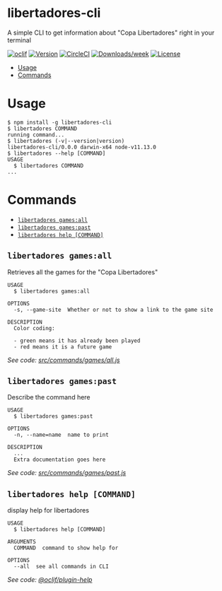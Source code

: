 libertadores-cli
================

A simple CLI to get information about &#34;Copa Libertadores&#34; right in your terminal

[![oclif](https://img.shields.io/badge/cli-oclif-brightgreen.svg)](https://oclif.io)
[![Version](https://img.shields.io/npm/v/libertadores-cli.svg)](https://npmjs.org/package/libertadores-cli)
[![CircleCI](https://circleci.com/gh/streaver/libertadores-cli/tree/master.svg?style=shield)](https://circleci.com/gh/streaver/libertadores-cli/tree/master)
[![Downloads/week](https://img.shields.io/npm/dw/libertadores-cli.svg)](https://npmjs.org/package/libertadores-cli)
[![License](https://img.shields.io/npm/l/libertadores-cli.svg)](https://github.com/streaver/libertadores-cli/blob/master/package.json)

<!-- toc -->
* [Usage](#usage)
* [Commands](#commands)
<!-- tocstop -->
# Usage
<!-- usage -->
```sh-session
$ npm install -g libertadores-cli
$ libertadores COMMAND
running command...
$ libertadores (-v|--version|version)
libertadores-cli/0.0.0 darwin-x64 node-v11.13.0
$ libertadores --help [COMMAND]
USAGE
  $ libertadores COMMAND
...
```
<!-- usagestop -->
# Commands
<!-- commands -->
* [`libertadores games:all`](#libertadores-gamesall)
* [`libertadores games:past`](#libertadores-gamespast)
* [`libertadores help [COMMAND]`](#libertadores-help-command)

## `libertadores games:all`

Retrieves all the games for the "Copa Libertadores"

```
USAGE
  $ libertadores games:all

OPTIONS
  -s, --game-site  Whether or not to show a link to the game site

DESCRIPTION
  Color coding:

  - green means it has already been played
  - red means it is a future game
```

_See code: [src/commands/games/all.js](https://github.com/streaver/libertadores-cli/blob/v0.0.0/src/commands/games/all.js)_

## `libertadores games:past`

Describe the command here

```
USAGE
  $ libertadores games:past

OPTIONS
  -n, --name=name  name to print

DESCRIPTION
  ...
  Extra documentation goes here
```

_See code: [src/commands/games/past.js](https://github.com/streaver/libertadores-cli/blob/v0.0.0/src/commands/games/past.js)_

## `libertadores help [COMMAND]`

display help for libertadores

```
USAGE
  $ libertadores help [COMMAND]

ARGUMENTS
  COMMAND  command to show help for

OPTIONS
  --all  see all commands in CLI
```

_See code: [@oclif/plugin-help](https://github.com/oclif/plugin-help/blob/v2.1.6/src/commands/help.ts)_
<!-- commandsstop -->
